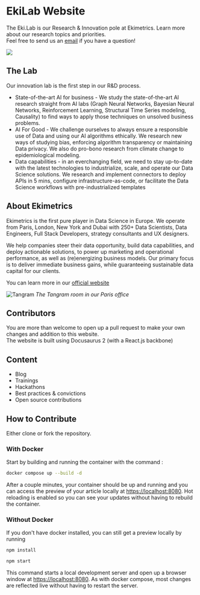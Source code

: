 # EkiLab Website

The Eki.Lab is our Research & Innovation pole at Ekimetrics. Learn more about our research topics and priorities.<br/>
Feel free to send us an [email](mailto:inno@ekimetrics.com) if you have a question!

![](https://ekimetrics.com/wp-content/uploads/2020/06/header-culture-knowledge-min.jpg)

## The Lab

Our innovation lab is the first step in our R&D process.
- <span className="gold">State-of-the-art AI for business</span> - We study the state-of-the-art AI research straight from AI labs (Graph Neural Networks, Bayesian Neural Networks, Reinforcement Learning, Structural Time Series modeling, Causality) to find ways to apply those techniques on unsolved business problems.  
- <span className="gold">AI For Good</span> - We challenge ourselves to always ensure a responsible use of Data and using our AI algorithms ethically. We research new ways of studying bias, enforcing algorithm transparency or maintaining Data privacy. We also do pro-bono research from climate change to epidemiological modeling. 
- <span className="gold">Data capabilities</span> - in an everchanging field, we need to stay up-to-date with the latest technologies to industrialize, scale, and operate our Data Science solutions. We research and implement connectors to deploy APIs in 5 mins, configure infrastructure-as-code, or facilitate the Data Science workflows with pre-industrialized templates 


## About Ekimetrics

Ekimetrics is the first pure player in Data Science in Europe. We operate from Paris, London, New York and Dubai with 250+ Data Scientists, Data Engineers, Full Stack Developers, strategy consultants and UX designers. 

We help companies steer their data opportunity, build data capabilities, and deploy actionable solutions, to power up marketing and operational performance, as well as (re)energizing business models. Our primary focus is to deliver immediate business gains, while guaranteeing sustainable data capital for our clients.

You can learn more in our [official website](https://ekimetrics.com)

![Tangram](https://ekimetrics.com/wp-content/uploads/2020/06/Header-about-us-min.jpg)
*The Tangram room in our Paris office*


## Contributors
You are more than welcome to open up a pull request to make your own changes and addition to this website. <br>
The website is built using Docusaurus 2 (with a React.js backbone)

## Content
- Blog
- Trainings
- Hackathons
- Best practices & convictions
- Open source contributions

## How to Contribute

Either clone or fork the repository.

### With Docker
Start by building and running the container with the command :

``` bash
docker compose up --build -d
```
After a couple minutes, your container should be up and running and you can access the preview of your article locally at [https://localhost:8080](https://localhost:8080).
Hot reloading is enabled so you can see your updates without having to rebuild the container.


### Without Docker
If you don't have docker installed, you can still get a preview locally by running 

``` bash
npm install

npm start
```

This command starts a local development server and open up a browser window at [https://localhost:8080](https://localhost:8080). As with docker compose, most changes are reflected live without having to restart the server.